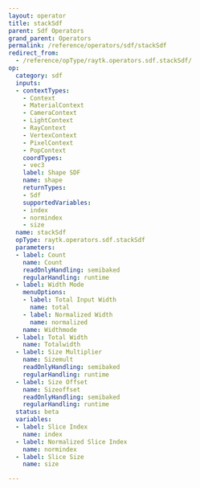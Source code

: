```yaml
---
layout: operator
title: stackSdf
parent: Sdf Operators
grand_parent: Operators
permalink: /reference/operators/sdf/stackSdf
redirect_from:
  - /reference/opType/raytk.operators.sdf.stackSdf/
op:
  category: sdf
  inputs:
  - contextTypes:
    - Context
    - MaterialContext
    - CameraContext
    - LightContext
    - RayContext
    - VertexContext
    - PixelContext
    - PopContext
    coordTypes:
    - vec3
    label: Shape SDF
    name: shape
    returnTypes:
    - Sdf
    supportedVariables:
    - index
    - normindex
    - size
  name: stackSdf
  opType: raytk.operators.sdf.stackSdf
  parameters:
  - label: Count
    name: Count
    readOnlyHandling: semibaked
    regularHandling: runtime
  - label: Width Mode
    menuOptions:
    - label: Total Input Width
      name: total
    - label: Normalized Width
      name: normalized
    name: Widthmode
  - label: Total Width
    name: Totalwidth
  - label: Size Multiplier
    name: Sizemult
    readOnlyHandling: semibaked
    regularHandling: runtime
  - label: Size Offset
    name: Sizeoffset
    readOnlyHandling: semibaked
    regularHandling: runtime
  status: beta
  variables:
  - label: Slice Index
    name: index
  - label: Normalized Slice Index
    name: normindex
  - label: Slice Size
    name: size

---
```

